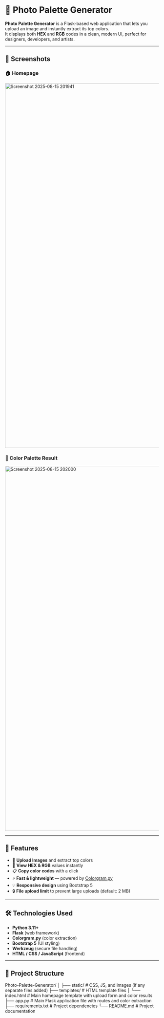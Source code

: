 # 🎨 Photo Palette Generator

**Photo Palette Generator** is a Flask-based web application that lets you upload an image and instantly extract its top colors.  
It displays both **HEX** and **RGB** codes in a clean, modern UI, perfect for designers, developers, and artists.

---

## 📸 Screenshots

### 🏠 Homepage
<img width="2235" height="1194" alt="Screenshot 2025-08-15 201941" src="https://github.com/user-attachments/assets/b5934cd6-d781-44fe-a8d1-61a7c88259d1" />


### 🎯 Color Palette Result
<img width="2235" height="1195" alt="Screenshot 2025-08-15 202000" src="https://github.com/user-attachments/assets/b3b3ba1d-8302-4f2e-bba5-7a6ee29f4297" />


---

## 🚀 Features

- 📂 **Upload Images** and extract top colors  
- 🎨 **View HEX & RGB** values instantly  
- 📋 **Copy color codes** with a click  
- ⚡ **Fast & lightweight** — powered by [Colorgram.py](https://pypi.org/project/colorgram.py/)  
- 💡 **Responsive design** using Bootstrap 5  
- 🔒 **File upload limit** to prevent large uploads (default: 2 MB)  

---

## 🛠️ Technologies Used

- **Python 3.11+**
- **Flask** (web framework)
- **Colorgram.py** (color extraction)
- **Bootstrap 5** (UI styling)
- **Werkzeug** (secure file handling)
- **HTML / CSS / JavaScript** (frontend)

---

## 📂 Project Structure
Photo-Palette-Generator/
│
├── static/               # CSS, JS, and images (if any separate files added)
├── templates/            # HTML template files
│   └── index.html        # Main homepage template with upload form and color results
├── app.py                # Main Flask application file with routes and color extraction
├── requirements.txt      # Project dependencies
└── README.md             # Project documentation
